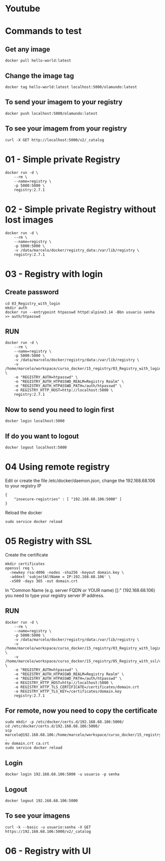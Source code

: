 # Youtube

# Commands to test

## Get any image
```
docker pull hello-world:latest
```

## Change the image tag
```
docker tag hello-world:latest localhost:5000/olamundo:latest
```

## To send your imagem to your registry
```
docker push localhost:5000/olamundo:latest
```

## To see your imagem from your registry
```
curl -X GET http://localhost:5000/v2/_catalog
```


# 01 - Simple private Registry 

```
docker run -d \
    --rm \
    --name=registry \
    -p 5000:5000 \
    registry:2.7.1
```

# 02 - Simple private Registry without lost images

```
docker run -d \
    --rm \
    --name=registry \
    -p 5000:5000 \
    -v /data/marcelo/docker/registry_data:/var/lib/registry \
    registry:2.7.1
```

# 03 - Registry with login

## Create password

```
cd 03_Registry_with_login
mkdir auth
docker run --entrypoint htpasswd httpd:alpine3.14 -Bbn usuario senha >> auth/htpasswd
```

## RUN

```
docker run -d \
    --rm \
    --name=registry \
    -p 5000:5000 \
    -v /data/marcelo/docker/registry/data:/var/lib/registry \
    -v /home/marcelo/workspace/curso_docker/15_registry/03_Registry_with_login/auth:/auth \
    -e "REGISTRY_AUTH=htpasswd" \
    -e "REGISTRY_AUTH_HTPASSWD_REALM=Registry Realm" \
    -e "REGISTRY_AUTH_HTPASSWD_PATH=/auth/htpasswd" \
    -e REGISTRY_HTTP_HOST=http://localhost:5000 \
    registry:2.7.1
```

## Now to send you need to login first 
```
docker login localhost:5000
```

## If do you want to logout 
```
docker logout localhost:5000
```


# 04 Using remote registry

Edit or create the file /etc/docker/daemon.json, change the 192.168.68.106 to your registry IP

```
{
    "insecure-registries" : [ "192.168.68.106:5000" ]
}
```

Reload the docker
```
sudo service docker reload
```

# 05 Registry with SSL

Create the certificate
```
mkdir certificates
openssl req \
  -newkey rsa:4096 -nodes -sha256 -keyout domain.key \
  -addext 'subjectAltName = IP:192.168.68.106' \
  -x509 -days 365 -out domain.crt
```
In "Common Name (e.g. server FQDN or YOUR name) []:" (192.168.68.106) you need to type your registry server IP address.

## RUN
```
docker run -d \
    --rm \
    --name=registry \
    -p 5000:5000 \
    -v /data/marcelo/docker/registry/data:/var/lib/registry \
    -v /home/marcelo/workspace/curso_docker/15_registry/03_Registry_with_login/auth:/auth \
    -v /home/marcelo/workspace/curso_docker/15_registry/05_Registry_with_ssl/certificates:/certificates \
    -e "REGISTRY_AUTH=htpasswd" \
    -e "REGISTRY_AUTH_HTPASSWD_REALM=Registry Realm" \
    -e "REGISTRY_AUTH_HTPASSWD_PATH=/auth/htpasswd" \
    -e REGISTRY_HTTP_HOST=http://localhost:5000 \
    -e REGISTRY_HTTP_TLS_CERTIFICATE=/certificates/domain.crt
    -e REGISTRY_HTTP_TLS_KEY=/certificates/domain.key    
    registry:2.7.1
```

## For remote, now you need to copy the certificate

```
sudo mkdir -p /etc/docker/certs.d/192.168.68.106:5000/
cd /etc/docker/certs.d/192.168.68.106:5000/
scp marcelo@192.168.68.106:/home/marcelo/workspace/curso_docker/15_registry/05_Registry_with_ssl/certificates/domain.crt .
mv domain.crt ca.crt
sudo service docker reload
```

## Login
```
docker login 192.168.68.106:5000 -u usuario -p senha
```

## Logout
```
docker logout 192.168.68.106:5000
```

## To see your imagens
```
curl -k --basic -u usuario:senha -X GET https://192.168.68.106:5000/v2/_catalog
```

# 06 - Registry with UI



